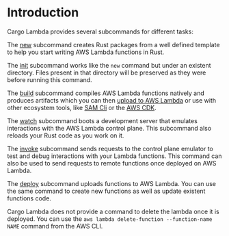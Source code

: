 # Introduction

Cargo Lambda provides several subcommands for different tasks:

The [new](/commands/new) subcommand creates Rust packages from a well defined template to help you start writing AWS Lambda functions in Rust.

The [init](/commands/init) subcommand works like the `new` command but under an existent directory. Files present in that directory will be preserved as they were before running this command.

The [build](/commands/build) subcommand compiles AWS Lambda functions natively and produces artifacts which you can then [upload to AWS Lambda](/commands/deploy) or use with other ecosystem tools, like [SAM Cli](https://github.com/aws/aws-sam-cli) or the [AWS CDK](https://github.com/aws/aws-cdk).

The [watch](/commands/watch) subcommand boots a development server that emulates interactions with the AWS Lambda control plane. This subcommand also reloads your Rust code as you work on it.

The [invoke](/commands/invoke) subcommand sends requests to the control plane emulator to test and debug interactions with your Lambda functions. This command can also be used to send requests to remote functions once deployed on AWS Lambda.

The [deploy](/commands/deploy) subcommand uploads functions to AWS Lambda. You can use the same command to create new functions as well as update existent functions code.

Cargo Lambda does not provide a command to delete the lambda once it is deployed. You can use the ```aws lambda delete-function --function-name NAME``` command from the AWS CLI.
